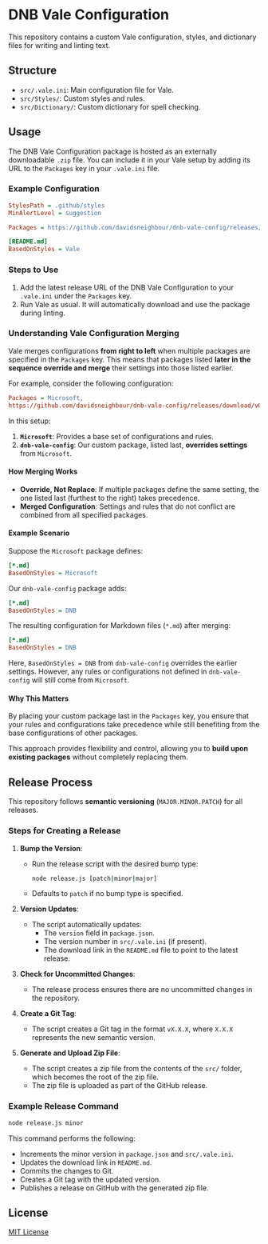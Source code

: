 # DNB Vale Configuration

This repository contains a custom Vale configuration, styles, and dictionary files for writing and linting text.

## Structure

- `src/.vale.ini`: Main configuration file for Vale.
- `src/Styles/`: Custom styles and rules.
- `src/Dictionary/`: Custom dictionary for spell checking.

## Usage

The DNB Vale Configuration package is hosted as an externally downloadable `.zip` file. You can include it in your Vale setup by adding its URL to the `Packages` key in your `.vale.ini` file.

### Example Configuration

```ini
StylesPath = .github/styles
MinAlertLevel = suggestion

Packages = https://github.com/davidsneighbour/dnb-vale-config/releases/download/v0.0.0/config.zip

[README.md]
BasedOnStyles = Vale
```

### Steps to Use

1. Add the latest release URL of the DNB Vale Configuration to your `.vale.ini` under the `Packages` key.
2. Run Vale as usual. It will automatically download and use the package during linting.

### Understanding Vale Configuration Merging

Vale merges configurations **from right to left** when multiple packages are specified in the `Packages` key. This means that packages listed **later in the sequence override and merge** their settings into those listed earlier.

For example, consider the following configuration:

```ini
Packages = Microsoft,
https://github.com/davidsneighbour/dnb-vale-config/releases/download/v0.0.0/config.zip
```

In this setup:

1. **`Microsoft`**: Provides a base set of configurations and rules.
2. **`dnb-vale-config`**: Our custom package, listed last, **overrides settings** from `Microsoft`.

#### How Merging Works

- **Override, Not Replace**: If multiple packages define the same setting, the one listed last (furthest to the right) takes precedence.
- **Merged Configuration**: Settings and rules that do not conflict are combined from all specified packages.

#### Example Scenario

Suppose the `Microsoft` package defines:

```ini
[*.md]
BasedOnStyles = Microsoft
```

Our `dnb-vale-config` package adds:

```ini
[*.md]
BasedOnStyles = DNB
```

The resulting configuration for Markdown files (`*.md`) after merging:

```ini
[*.md]
BasedOnStyles = DNB
```

Here, `BasedOnStyles = DNB` from `dnb-vale-config` overrides the earlier settings. However, any rules or configurations not defined in `dnb-vale-config` will still come from `Microsoft`.

#### Why This Matters

By placing your custom package last in the `Packages` key, you ensure that your rules and configurations take precedence while still benefiting from the base configurations of other packages.

This approach provides flexibility and control, allowing you to **build upon existing packages** without completely replacing them.

## Release Process

This repository follows **semantic versioning** (`MAJOR.MINOR.PATCH`) for all releases.

### Steps for Creating a Release

1. **Bump the Version**:
   - Run the release script with the desired bump type:

     ```bash
     node release.js [patch|minor|major]
     ```

   - Defaults to `patch` if no bump type is specified.

2. **Version Updates**:
   - The script automatically updates:
     - The `version` field in `package.json`.
     - The version number in `src/.vale.ini` (if present).
     - The download link in the `README.md` file to point to the latest release.

3. **Check for Uncommitted Changes**:
   - The release process ensures there are no uncommitted changes in the repository.

4. **Create a Git Tag**:
   - The script creates a Git tag in the format `vX.X.X`, where `X.X.X` represents the new semantic version.

5. **Generate and Upload Zip File**:
   - The script creates a zip file from the contents of the `src/` folder, which becomes the root of the zip file.
   - The zip file is uploaded as part of the GitHub release.

### Example Release Command

```bash
node release.js minor
```

This command performs the following:

- Increments the minor version in `package.json` and `src/.vale.ini`.
- Updates the download link in `README.md`.
- Commits the changes to Git.
- Creates a Git tag with the updated version.
- Publishes a release on GitHub with the generated zip file.

## License

[MIT License](LICENSE.md)

